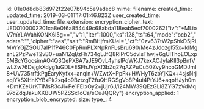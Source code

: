 id: 01e0d8db83d972f22e07b94c5e9adec8
mime: 
filename: 
created_time: 
updated_time: 2019-03-01T17:01:46.823Z
user_created_time: 
user_updated_time: 
file_extension: 
encryption_cipher_text: JED0100002201ca8e0f6a854449c68abda118eab5ecf7000262{"iv":"+MLioV7mYLAVahKONK6l5g==","v":1,"iter":1000,"ks":128,"ts":64,"mode":"ocb2","adata":"","cipher":"aes","salt":"RmBHjfmKUeI=","ct":"0zv637tW2pShkD5jRLMVrYGjZSOU7aIP1fP46C0FpRmPLXNpRnFLsBru690/Me4zJdozgl55x+IdMgznL2PzPweT2vB0+uaN1ZqI/zFh734gLJfQ8RIPrC5dvlsThwj+6gUlThoEOLxp5MBcYGocsimAO4Q3QePX8A7aJE9OvL4yhslPqWKJ7kexACJyIaKll3pBnfVwLZw76DsjgkXdyg1uGDL+ESFhJVpXf3bZq27qAZPuCu50Zvy9hcoGMDJmI8+UV735rrftkPgEaryKyfxx+anqln+WZwtX+PpFk+HWHyT6zbYjKQx+4sjsNrjaqlYkSXHnKYBxPk2xq4o9BztzgT2fuQHRGSgVo8P4ui4PtYJ6+aqoHJyh0m+DmKZeUrKTiMsR3cJi+Pe1FEIxOy2+jUjr6J/i24MW39QEzGLl8ZYG7zVdMq97dZdqJakuXKBUW5PZSSx1oCa/sCuJQQRy"}
encryption_applied: 1
encryption_blob_encrypted: 
size: 
type_: 4